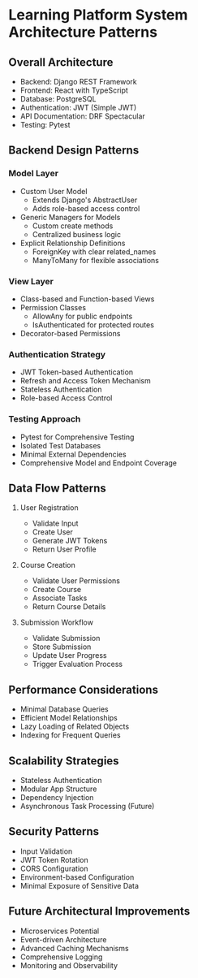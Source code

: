 # Learning Platform System Architecture Patterns

## Overall Architecture
- Backend: Django REST Framework
- Frontend: React with TypeScript
- Database: PostgreSQL
- Authentication: JWT (Simple JWT)
- API Documentation: DRF Spectacular
- Testing: Pytest

## Backend Design Patterns

### Model Layer
- Custom User Model
  - Extends Django's AbstractUser
  - Adds role-based access control
- Generic Managers for Models
  - Custom create methods
  - Centralized business logic
- Explicit Relationship Definitions
  - ForeignKey with clear related_names
  - ManyToMany for flexible associations

### View Layer
- Class-based and Function-based Views
- Permission Classes
  - AllowAny for public endpoints
  - IsAuthenticated for protected routes
- Decorator-based Permissions

### Authentication Strategy
- JWT Token-based Authentication
- Refresh and Access Token Mechanism
- Stateless Authentication
- Role-based Access Control

### Testing Approach
- Pytest for Comprehensive Testing
- Isolated Test Databases
- Minimal External Dependencies
- Comprehensive Model and Endpoint Coverage

## Data Flow Patterns
1. User Registration
   - Validate Input
   - Create User
   - Generate JWT Tokens
   - Return User Profile

2. Course Creation
   - Validate User Permissions
   - Create Course
   - Associate Tasks
   - Return Course Details

3. Submission Workflow
   - Validate Submission
   - Store Submission
   - Update User Progress
   - Trigger Evaluation Process

## Performance Considerations
- Minimal Database Queries
- Efficient Model Relationships
- Lazy Loading of Related Objects
- Indexing for Frequent Queries

## Scalability Strategies
- Stateless Authentication
- Modular App Structure
- Dependency Injection
- Asynchronous Task Processing (Future)

## Security Patterns
- Input Validation
- JWT Token Rotation
- CORS Configuration
- Environment-based Configuration
- Minimal Exposure of Sensitive Data

## Future Architectural Improvements
- Microservices Potential
- Event-driven Architecture
- Advanced Caching Mechanisms
- Comprehensive Logging
- Monitoring and Observability
